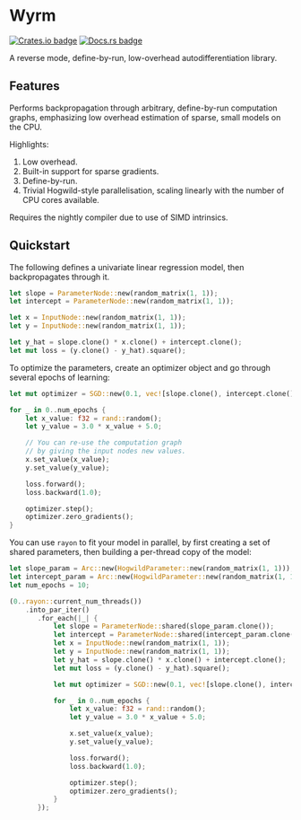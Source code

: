 # Wyrm

[![Crates.io badge](https://img.shields.io/crates/v/wyrm.svg)](https://crates.io/crates/wyrm)
[![Docs.rs badge](https://docs.rs/wyrm/badge.svg)](https://docs.rs/wyrm/0.1.0/wyrm/)

A reverse mode, define-by-run, low-overhead autodifferentiation library.

## Features

Performs backpropagation through arbitrary, define-by-run computation graphs,
emphasizing low overhead estimation of sparse, small models on the CPU.

Highlights:

1. Low overhead.
2. Built-in support for sparse gradients.
3. Define-by-run.
4. Trivial Hogwild-style parallelisation, scaling linearly with the number of CPU cores available.

Requires the nightly compiler due to use of SIMD intrinsics.

## Quickstart

The following defines a univariate linear regression model, then
backpropagates through it.

```rust
let slope = ParameterNode::new(random_matrix(1, 1));
let intercept = ParameterNode::new(random_matrix(1, 1));

let x = InputNode::new(random_matrix(1, 1));
let y = InputNode::new(random_matrix(1, 1));

let y_hat = slope.clone() * x.clone() + intercept.clone();
let mut loss = (y.clone() - y_hat).square();
```

To optimize the parameters, create an optimizer object and
go through several epochs of learning:

```rust
let mut optimizer = SGD::new(0.1, vec![slope.clone(), intercept.clone()]);

for _ in 0..num_epochs {
    let x_value: f32 = rand::random();
    let y_value = 3.0 * x_value + 5.0;

    // You can re-use the computation graph
    // by giving the input nodes new values.
    x.set_value(x_value);
    y.set_value(y_value);

    loss.forward();
    loss.backward(1.0);

    optimizer.step();
    optimizer.zero_gradients();
}
```

You can use `rayon` to fit your model in parallel, by first creating a set of shared
parameters, then building a per-thread copy of the model:

```rust
let slope_param = Arc::new(HogwildParameter::new(random_matrix(1, 1)));
let intercept_param = Arc::new(HogwildParameter::new(random_matrix(1, 1)));
let num_epochs = 10;

(0..rayon::current_num_threads())
    .into_par_iter()
       .for_each(|_| {
           let slope = ParameterNode::shared(slope_param.clone());
           let intercept = ParameterNode::shared(intercept_param.clone());
           let x = InputNode::new(random_matrix(1, 1));
           let y = InputNode::new(random_matrix(1, 1));
           let y_hat = slope.clone() * x.clone() + intercept.clone();
           let mut loss = (y.clone() - y_hat).square();

           let mut optimizer = SGD::new(0.1, vec![slope.clone(), intercept.clone()]);

           for _ in 0..num_epochs {
               let x_value: f32 = rand::random();
               let y_value = 3.0 * x_value + 5.0;

               x.set_value(x_value);
               y.set_value(y_value);

               loss.forward();
               loss.backward(1.0);

               optimizer.step();
               optimizer.zero_gradients();
           }
       });
```